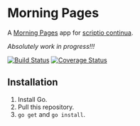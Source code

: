 # Morning Pages

A [Morning Pages](http://juliacameronlive.com/basic-tools/morning-pages/) app for [scriptio continua](http://en.wikipedia.org/wiki/Scriptio_continua).

*Absolutely work in progress!!!*

[![Build Status](https://travis-ci.org/shuhei/morning_pages.png)](https://travis-ci.org/shuhei/morning_pages)
[![Coverage Status](https://coveralls.io/repos/shuhei/morning_pages/badge.png)](https://coveralls.io/r/shuhei/morning_pages)

## Installation

1. Install Go.
2. Pull this repository.
3. `go get` and `go install`.

